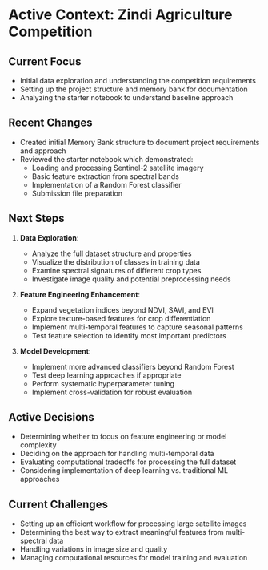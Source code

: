# Active Context: Zindi Agriculture Competition

## Current Focus

- Initial data exploration and understanding the competition requirements
- Setting up the project structure and memory bank for documentation
- Analyzing the starter notebook to understand baseline approach

## Recent Changes

- Created initial Memory Bank structure to document project requirements and approach
- Reviewed the starter notebook which demonstrated:
  - Loading and processing Sentinel-2 satellite imagery
  - Basic feature extraction from spectral bands
  - Implementation of a Random Forest classifier
  - Submission file preparation

## Next Steps

1. **Data Exploration**:

   - Analyze the full dataset structure and properties
   - Visualize the distribution of classes in training data
   - Examine spectral signatures of different crop types
   - Investigate image quality and potential preprocessing needs

2. **Feature Engineering Enhancement**:

   - Expand vegetation indices beyond NDVI, SAVI, and EVI
   - Explore texture-based features for crop differentiation
   - Implement multi-temporal features to capture seasonal patterns
   - Test feature selection to identify most important predictors

3. **Model Development**:
   - Implement more advanced classifiers beyond Random Forest
   - Test deep learning approaches if appropriate
   - Perform systematic hyperparameter tuning
   - Implement cross-validation for robust evaluation

## Active Decisions

- Determining whether to focus on feature engineering or model complexity
- Deciding on the approach for handling multi-temporal data
- Evaluating computational tradeoffs for processing the full dataset
- Considering implementation of deep learning vs. traditional ML approaches

## Current Challenges

- Setting up an efficient workflow for processing large satellite images
- Determining the best way to extract meaningful features from multi-spectral data
- Handling variations in image size and quality
- Managing computational resources for model training and evaluation
